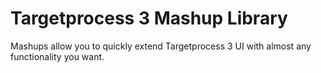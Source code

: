 Targetprocess 3 Mashup Library
=============================

Mashups allow you to quickly extend Targetprocess 3 UI with almost any 
functionality you want.